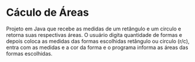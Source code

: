 # Cáculo de Áreas
Projeto em Java que recebe as medidas de um retângulo e um circulo e retorna suas respectivas áreas.
O usuário digita quantidade de formas e depois coloca as medidas das formas escolhidas retângulo ou circulo (r/c),
entra com as medidas e a cor da forma e o programa informa as áreas das formas escolhidas.
